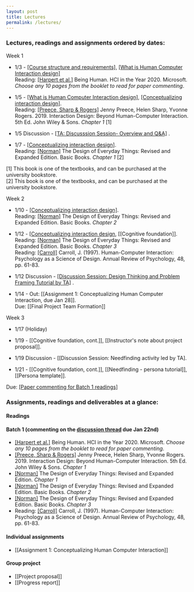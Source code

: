 ```yaml
---
layout: post
title: Lectures
permalink: /lectures/
---
```


### Lectures, readings and assignments ordered by dates:
Week 1  
- 1/3 - [[Course structure and requirements]](https://canvas.ucdavis.edu/courses/633616/files/folder/Lecture%20slides?preview=15218366), [[What is Human Computer Interaction design]](https://canvas.ucdavis.edu/courses/633616/files/folder/Lecture%20slides?preview=15218365)  
Reading:  [[Harpert et al.]](https://www.microsoft.com/en-us/research/uploads/prod/2019/03/beinghumana3-1.pdf) Being Human. HCI in the Year 2020. Microsoft. *Choose any 10 pages from the booklet to read for paper commenting*. 

- 1/5 - [[What is Human Computer Interaction design]](https://canvas.ucdavis.edu/courses/633616/files/folder/Lecture%20slides?preview=15218365), [[Conceptualizing interaction design]](https://canvas.ucdavis.edu/courses/633616/files/folder/Lecture%20slides?preview=15244803).  
Reading: [[Preece, Sharp & Rogers]](http://www.id-book.com/) Jenny Preece, Helen Sharp, Yvonne Rogers. 2019. Interaction Design: Beyond Human-Computer Interaction. 5th Ed. John Wiley & Sons.  *Chapter 1* [1]   

- 1/5 Discussion - [[TA: Discusssion Session- Overview and Q&A]](https://canvas.ucdavis.edu/courses/633616/files/folder/Discussion%20slides?preview=15240768) .

- 1/7 - [[Conceptualizing interaction design]](https://canvas.ucdavis.edu/courses/633616/files/folder/Lecture%20slides?preview=15244803).  
Reading: [[Norman]](https://www.basicbooks.com/titles/don-norman/the-design-of-everyday-things/9780465050659/) The Design of Everyday Things: Revised and Expanded Edition. Basic Books. *Chapter 1* [2]  

[1] This book is one of the textbooks, and can be purchased at the university bookstore.  
[2] This book is one of the textbooks, and can be purchased at the university bookstore.


Week 2
- 1/10 - [[Conceptualizing interaction design]](https://canvas.ucdavis.edu/courses/633616/files/folder/Lecture%20slides?preview=15244803).   
Reading: [[Norman]](https://www.basicbooks.com/titles/don-norman/the-design-of-everyday-things/9780465050659/) The Design of Everyday Things: Revised and Expanded Edition. Basic Books. *Chapter 2*         

- 1/12 - [[Conceptualizing interaction design](https://canvas.ucdavis.edu/courses/633616/files/folder/Lecture%20slides?preview=15244803),  [[Cognitive foundation]].  
Reading: [[Norman]](https://www.basicbooks.com/titles/don-norman/the-design-of-everyday-things/9780465050659/) The Design of Everyday Things: Revised and Expanded Edition. Basic Books. *Chapter 3*      
Reading: [[Carroll]](https://canvas.ucdavis.edu/courses/633616/files/folder/Misc%20files?preview=15312695) Carroll, J. (1997). Human-Computer Interaction: Psychology as a Science of Design. Annual Review of Psychology, 48, pp. 61-83.      

- 1/12 Discussion - [[Discussion Session: Design Thinking and Problem Framing Tutorial by TA]](https://canvas.ucdavis.edu/courses/633616/files/folder/Discussion%20slides?preview=15295640) .   

- 1/14 - 
Out: [[Assignment 1: Conceptualizing Human Computer Interaction, due Jan 28]].  
Due: [[Final Project Team Formation]]


Week 3
- 1/17 (Holiday)

- 1/19 - [[Cognitive foundation, cont.]], [[Instructor's note about project proposal]].  

- 1/19 Discussion - [[Discussion Session: Needfinding activity led by TA].  

- 1/21 -  [[Cognitive foundation, cont.]], [[Needfinding - persona tutorial]], [[Persona template]].   

Due: [[Paper commenting for Batch 1 readings]](https://canvas.ucdavis.edu/courses/633616/discussion_topics/854174)  



### Assignments, readings and deliverables at a glance:

#### Readings
#### Batch 1 (commenting on the [discussion thread](https://canvas.ucdavis.edu/courses/633616/discussion_topics/854174) due Jan 22nd)
- [[Harpert et al.]](https://www.microsoft.com/en-us/research/uploads/prod/2019/03/beinghumana3-1.pdf) Being Human. HCI in the Year 2020. Microsoft. *Choose any 10 pages from the booklet to read for paper commenting*. 
- [[Preece, Sharp & Rogers]](http://www.id-book.com/) Jenny Preece, Helen Sharp, Yvonne Rogers. 2019. Interaction Design: Beyond Human-Computer Interaction. 5th Ed. John Wiley & Sons. *Chapter 1*
- [[Norman]](https://www.basicbooks.com/titles/don-norman/the-design-of-everyday-things/9780465050659/) The Design of Everyday Things: Revised and Expanded Edition. *Chapter 1*  
- [[Norman]](https://www.basicbooks.com/titles/don-norman/the-design-of-everyday-things/9780465050659/) The Design of Everyday Things: Revised and Expanded Edition. Basic Books. *Chapter 2*    
- [[Norman]](https://www.basicbooks.com/titles/don-norman/the-design-of-everyday-things/9780465050659/) The Design of Everyday Things: Revised and Expanded Edition. Basic Books. *Chapter 3*      
- Reading: [[Carroll]](https://canvas.ucdavis.edu/courses/633616/files/folder/Misc%20files?preview=15312695) Carroll, J. (1997). Human-Computer Interaction: Psychology as a Science of Design. Annual Review of Psychology, 48, pp. 61-83.      



#### Individual assignments
- [[Assignment 1: Conceptualizing Human Computer Interaction]] 


#### Group project
- [[Project proposal]] 
- [[Progress report]]
